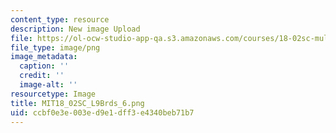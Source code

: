 ```yaml
---
content_type: resource
description: New image Upload
file: https://ol-ocw-studio-app-qa.s3.amazonaws.com/courses/18-02sc-multivariable-calculus-fall-2010/ccbf0e3e003ed9e1dff3e4340beb71b7_MIT18_02SC_L9Brds_6.png
file_type: image/png
image_metadata:
  caption: ''
  credit: ''
  image-alt: ''
resourcetype: Image
title: MIT18_02SC_L9Brds_6.png
uid: ccbf0e3e-003e-d9e1-dff3-e4340beb71b7
---
```

